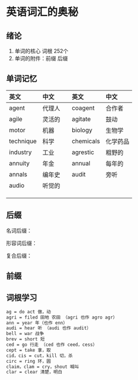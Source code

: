 # 英语词汇的奥秘

## 绪论

1. 单词的核心 词根 252个
2. 单词的附件：前缀 后缀

## 单词记忆

|英文|中文||英文|中文|
|:-|:-|:-|:-|:-|
| agent | 代理人 || coagent | 合作者 |
| agile | 灵活的 || agitate | 鼓动 |
| motor | 机器 || biology | 生物学 |
| technique | 科学 || chemicals | 化学药品 |
| industry | 工业 || agrestic | 粗野的 |
| annuity | 年金 || annual | 每年的 |
| annals | 编年史 || audit | 旁听 |
| audio | 听觉的 ||  |  |
|  |  ||  |  |
|  |  ||  |  |
|  |  ||  |  |

## 后缀

名词后缀：

形容词后缀：

复合后缀：

## 前缀

## 词根学习

``` txt
ag = do act 做，动
agri = filed 田地 农田 （agri 也作 agro agr）
ann = year 年（也作 enn）
audi = hear 听 （audi 也作 audit）
bell = war 战争
brev = short 短
ced = go 行走 （ced 也作 ceed，cess）
cept = take 拿，取
cid，cis = cut，kill 切，杀
circ = ring 环，圆
claim，clam = cry，shout 喊叫
clar = clear 清楚，明白

```
